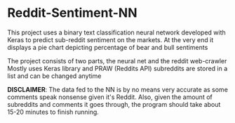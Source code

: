 # Reddit-Sentiment-NN
This project uses a binary text classification neural network developed with Keras to predict sub-reddit sentiment on the markets. At the very end it displays a pie chart depicting percentage of bear and bull sentiments

The project consists of two parts, the neural net and the reddit web-crawler
Mostly uses Keras library and PRAW (Reddits API)
subreddits are stored in a list and can be changed anytime

**DISCLAIMER**: The data fed to the NN is by no means very accurate as some comments speak nonsense given it's Reddit. Also, given the amount of subreddits and comments it goes through, the program should take about 15-20 minutes to finish running.
 
